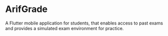 # ArifGrade
A Flutter mobile application for students, that enables access to past exams and provides a simulated exam environment for practice.
